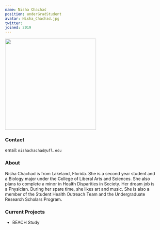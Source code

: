 ```yaml
---
name: Nisha Chachad
position: underGradStudent
avatar: Nisha_Chachad.jpg
twitter:
joined: 2019
---
```


<img width="300" src="{{site.baseurl}}/images/people/{{page.avatar}}" data-action="zoom">

### Contact

email: `nishachachad@ufl.edu` <br>


### About

Nisha Chachad is from Lakeland, Florida. She is a second year student and a Biology major under the College of Liberal Arts and Sciences. She also plans to complete a minor in Health Disparities in Society. Her dream job is a Physician. During her spare time, she likes art and music. She is also a member of the Student Health Outreach Team and the Undergraduate Research Scholars Program.

### Current Projects

- BEACH Study


